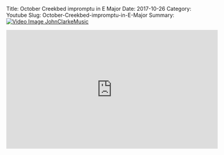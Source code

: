 Title: October Creekbed impromptu in E Major
Date: 2017-10-26
Category: Youtube
Slug: October-Creekbed-impromptu-in-E-Major
Summary: <a href="/October-Creekbed-impromptu-in-E-Major.html"><img src="https://i.ytimg.com/vi/EuAoQwKBMuA/hqdefault.jpg" alt="Video Image JohnClarkeMusic"></a>

<iframe width="560" height="315" src="https://www.youtube.com/embed/EuAoQwKBMuA" title="YouTube video player" frameborder="0" allow="accelerometer; autoplay; clipboard-write; encrypted-media; gyroscope; picture-in-picture" allowfullscreen></iframe>

